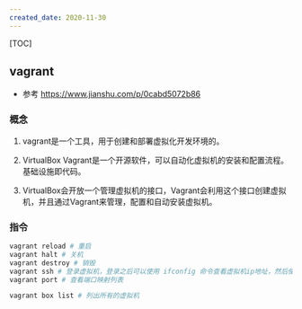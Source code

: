 ```yaml
---
created_date: 2020-11-30
---
```


[TOC]


## vagrant
- 参考 https://www.jianshu.com/p/0cabd5072b86
### 概念 
1. vagrant是一个工具，用于创建和部署虚拟化开发环境的。

2. VirtualBox Vagrant是一个开源软件，可以自动化虚拟机的安装和配置流程。基础设施即代码。

3. VirtualBox会开放一个管理虚拟机的接口，Vagrant会利用这个接口创建虚拟机，并且通过Vagrant来管理，配置和自动安装虚拟机。


### 指令
```bash
vagrant reload # 重启
vagrant halt # 关机
vagrant destroy # 销毁
vagrant ssh # 登录虚拟机，登录之后可以使用 ifconfig 命令查看虚拟机ip地址，然后使用Xshell登陆虚拟机
vagrant port # 查看端口映射列表

vagrant box list # 列出所有的虚拟机 
```